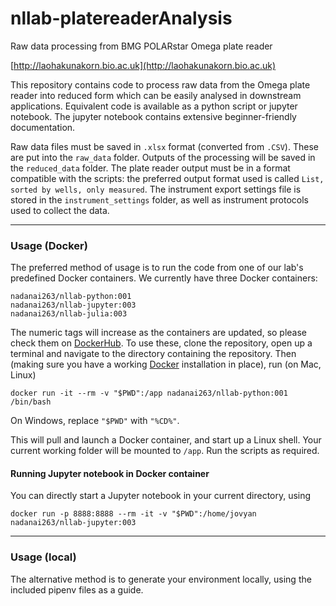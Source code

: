 # nllab-platereaderAnalysis
Raw data processing from BMG POLARstar Omega plate reader

[http://laohakunakorn.bio.ac.uk](http://laohakunakorn.bio.ac.uk)

This repository contains code to process raw data from the Omega plate reader into reduced form which can be easily analysed in downstream applications. Equivalent code is available as a python script or jupyter notebook. The jupyter notebook contains extensive beginner-friendly documentation. 

Raw data files must be saved in `.xlsx` format (converted from `.CSV`). These are put into the `raw_data` folder. Outputs of the processing will be saved in the `reduced_data` folder. The plate reader output must be in a format compatible with the scripts: the preferred output format used is called ```List, sorted by wells, only measured```. The instrument export settings file is stored in the `instrument_settings` folder, as well as instrument protocols used to collect the data.

---
### Usage (Docker)

The preferred method of usage is to run the code from one of our lab's predefined Docker containers. We currently have three Docker containers:

	nadanai263/nllab-python:001
	nadanai263/nllab-jupyter:003
	nadanai263/nllab-julia:003

The numeric tags will increase as the containers are updated, so please check them on [DockerHub](https://hub.docker.com/). To use these, clone the repository, open up a terminal and navigate to the directory containing the repository. Then (making sure you have a working [Docker](https://www.docker.com) installation in place), run (on Mac, Linux)

	docker run -it --rm -v "$PWD":/app nadanai263/nllab-python:001 /bin/bash

On Windows, replace `"$PWD"` with `"%CD%"`.

This will pull and launch a Docker container, and start up a Linux shell. Your current working folder will be mounted to `/app`. Run the scripts as required.

#### Running Jupyter notebook in Docker container

You can directly start a Jupyter notebook in your current directory, using

	docker run -p 8888:8888 --rm -it -v "$PWD":/home/jovyan nadanai263/nllab-jupyter:003

---
### Usage (local)

The alternative method is to generate your environment locally, using the included pipenv files as a guide.
